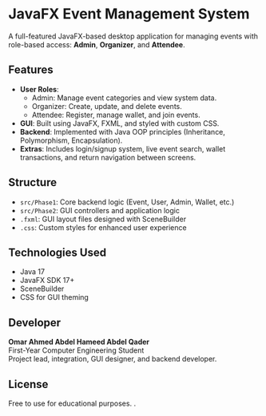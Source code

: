 # JavaFX Event Management System

A full-featured JavaFX-based desktop application for managing events with role-based access: **Admin**, **Organizer**, and **Attendee**.

## Features
- **User Roles**: 
  - Admin: Manage event categories and view system data.
  - Organizer: Create, update, and delete events.
  - Attendee: Register, manage wallet, and join events.
- **GUI**: Built using JavaFX, FXML, and styled with custom CSS.
- **Backend**: Implemented with Java OOP principles (Inheritance, Polymorphism, Encapsulation).
- **Extras**: Includes login/signup system, live event search, wallet transactions, and return navigation between screens.

## Structure
- `src/Phase1`: Core backend logic (Event, User, Admin, Wallet, etc.)
- `src/Phase2`: GUI controllers and application logic
- `.fxml`: GUI layout files designed with SceneBuilder
- `.css`: Custom styles for enhanced user experience



## Technologies Used
- Java 17
- JavaFX SDK 17+
- SceneBuilder
- CSS for GUI theming

## Developer
**Omar Ahmed Abdel Hameed Abdel Qader**  
First-Year Computer Engineering Student  
Project lead, integration, GUI designer, and backend developer.

##  License
Free to use for educational purposes.
                                                                                                                                                                             .
